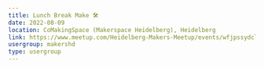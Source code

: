 ```yaml
---
title: Lunch Break Make 🛠️
date: 2022-08-09
location: CoMakingSpace (Makerspace Heidelberg), Heidelberg
link: https://www.meetup.com/Heidelberg-Makers-Meetup/events/wfjpssydclbmb/
usergroup: makershd
type: usergroup
---
```

